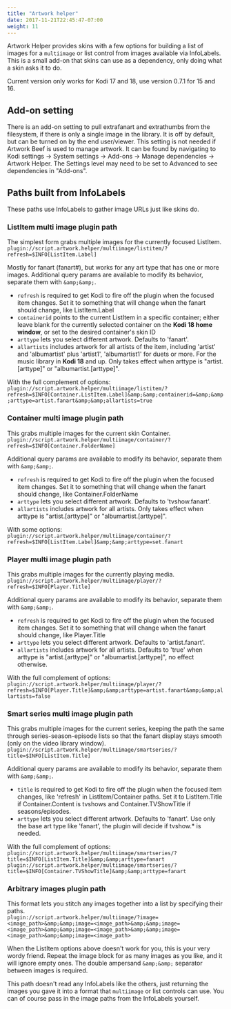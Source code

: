 ```yaml
---
title: "Artwork helper"
date: 2017-11-21T22:45:47-07:00
weight: 11
---
```


Artwork Helper provides skins with a few options for building a list of images for a `multiimage`
or list control from images available via InfoLabels.
This is a small add-on that skins can use as a dependency, only doing what a skin asks it to do.

Current version only works for Kodi 17 and 18, use version 0.7.1 for 15 and 16.

## Add-on setting

There is an add-on setting to pull extrafanart and extrathumbs from the filesystem, if there is
only a single image in the library. It is off by default, but can be turned on by the end user/viewer.
This setting is not needed if Artwork Beef is used to manage artwork.
It can be found by navigating to Kodi settings -> System settings -> Add-ons -> Manage dependencies -> Artwork Helper.
The Settings level may need to be set to Advanced to see dependencies in "Add-ons".

## Paths built from InfoLabels

These paths use InfoLabels to gather image URLs just like skins do.

### ListItem multi image plugin path

The simplest form grabs multiple images for the currently focused ListItem.  
`plugin://script.artwork.helper/multiimage/listitem/?refresh=$INFO[ListItem.Label]`

Mostly for fanart (fanart#), but works for any art type that has one or more images.
Additional query params are available to modify its behavior, separate them with `&amp;&amp;`.

- `refresh` is required to get Kodi to fire off the plugin when the focused item changes. Set it
  to something that will change when the fanart should change, like ListItem.Label
- `containerid` points to the current ListItem in a specific container; either leave blank for the currently selected
  container on the **Kodi 18 home window**, or set to the desired container's skin ID
- `arttype` lets you select different artwork. Defaults to 'fanart'.
- `allartists` includes artwork for all artists of the item, including 'artist' and 'albumartist' plus 'artist1',
  'albumartist1' for duets or more. For the music library in **Kodi 18** and up. Only takes effect
  when arttype is "artist.[arttype]" or "albumartist.[arttype]".

With the full complement of options:  
`plugin://script.artwork.helper/multiimage/listitem/?refresh=$INFO[Container.ListItem.Label]&amp;&amp;containerid=&amp;&amp;arttype=artist.fanart&amp;&amp;allartists=true`

### Container multi image plugin path

This grabs multiple images for the current skin Container.  
`plugin://script.artwork.helper/multiimage/container/?refresh=$INFO[Container.FolderName]`

Additional query params are available to modify its behavior, separate them with `&amp;&amp;`.

- `refresh` is required to get Kodi to fire off the plugin when the focused item changes. Set it
  to something that will change when the fanart should change, like Container.FolderName
- `arttype` lets you select different artwork. Defaults to 'tvshow.fanart'.
- `allartists` includes artwork for all artists. Only takes effect
  when arttype is "artist.[arttype]" or "albumartist.[arttype]".

With some options:  
`plugin://script.artwork.helper/multiimage/container/?refresh=$INFO[ListItem.Label]&amp;&amp;arttype=set.fanart`

### Player multi image plugin path

This grabs multiple images for the currently playing media.  
`plugin://script.artwork.helper/multiimage/player/?refresh=$INFO[Player.Title]`

Additional query params are available to modify its behavior, separate them with `&amp;&amp;`.

- `refresh` is required to get Kodi to fire off the plugin when the focused item changes. Set it
  to something that will change when the fanart should change, like Player.Title
- `arttype` lets you select different artwork. Defaults to 'artist.fanart'.
- `allartists` includes artwork for all artists. Defaults to 'true' when arttype
  is "artist.[arttype]" or "albumartist.[arttype]", no effect otherwise.

With the full complement of options:  
`plugin://script.artwork.helper/multiimage/player/?refresh=$INFO[Player.Title]&amp;&amp;arttype=artist.fanart&amp;&amp;allartists=false`

### Smart series multi image plugin path

This grabs multiple images for the current series, keeping the path the same through
series-season-episode lists so that the fanart display stays smooth (only on the video library window).
`plugin://script.artwork.helper/multiimage/smartseries/?title=$INFO[ListItem.Title]`

Additional query params are available to modify its behavior, separate them with `&amp;&amp;`.

- `title` is required to get Kodi to fire off the plugin when the focused item changes, like
  'refresh' in ListItem/Container paths. Set it to ListItem.Title if Container.Content is tvshows
  and Container.TVShowTitle if seasons/episodes.
- `arttype` lets you select different artwork. Defaults to 'fanart'. Use only the base
  art type like 'fanart', the plugin will decide if tvshow.* is needed.

With the full complement of options:  
`plugin://script.artwork.helper/multiimage/smartseries/?title=$INFO[ListItem.Title]&amp;&amp;arttype=fanart`  
`plugin://script.artwork.helper/multiimage/smartseries/?title=$INFO[Container.TVShowTitle]&amp;&amp;arttype=fanart`

### Arbitrary images plugin path

This format lets you stitch any images together into a list by specifying their paths.  
`plugin://script.artwork.helper/multiimage/?image=<image_path>&amp;&amp;image=<image_path>&amp;&amp;image=<image_path>&amp;&amp;image=<image_path>&amp;&amp;image=<image_path>&amp;&amp;image=<image_path>`

When the ListItem options above doesn't work for you, this is your very wordy friend. Repeat the
image block for as many images as you like, and it will ignore empty ones. The
double ampersand `&amp;&amp;` separator between images is required.

This path doesn't read any InfoLabels like the others, just returning the images you gave it into a
format that `multiimage` or list controls can use. You can of course pass in the image paths from
the InfoLabels yourself.
